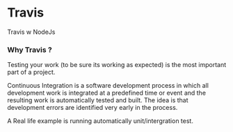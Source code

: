# Travis 

Travis w NodeJs

### Why Travis ?

Testing your work (to be sure its working as expected) is the most important part of a project.

Continuous Integration is a software development process
in which all development work is integrated at a predefined time
or event and the resulting work is automatically tested and built.
The idea is that development errors are identified very early in the process.


A Real life example is running automatically unit/intergration test.